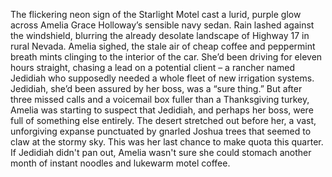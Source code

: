 The flickering neon sign of the Starlight Motel cast a lurid, purple glow across Amelia Grace Holloway’s sensible navy sedan. Rain lashed against the windshield, blurring the already desolate landscape of Highway 17 in rural Nevada.  Amelia sighed, the stale air of cheap coffee and peppermint breath mints clinging to the interior of the car. She’d been driving for eleven hours straight, chasing a lead on a potential client – a rancher named Jedidiah who supposedly needed a whole fleet of new irrigation systems. Jedidiah, she’d been assured by her boss, was a “sure thing.”  But after three missed calls and a voicemail box fuller than a Thanksgiving turkey, Amelia was starting to suspect that Jedidiah, and perhaps her boss, were full of something else entirely.  The desert stretched out before her, a vast, unforgiving expanse punctuated by gnarled Joshua trees that seemed to claw at the stormy sky.  This was her last chance to make quota this quarter.  If Jedidiah didn't pan out, Amelia wasn't sure she could stomach another month of instant noodles and lukewarm motel coffee.
